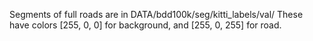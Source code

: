 Segments of full roads are in DATA/bdd100k/seg/kitti_labels/val/
These have colors [255, 0, 0] for background, and [255, 0, 255] for road.
